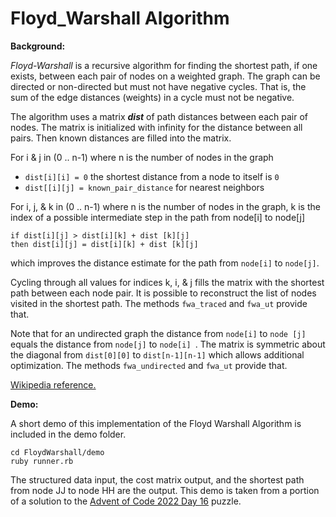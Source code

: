 
# Floyd_Warshall Algorithm

**Background:**

*Floyd-Warshall* is a recursive algorithm for finding the shortest path, if one exists, between each pair of nodes on a weighted graph. The graph can be directed or non-directed but must not have negative cycles. That is, the sum of the edge distances (weights) in a cycle must not be negative.

The algorithm uses a matrix ***dist*** of path distances between each pair of nodes. The matrix is initialized with infinity for the distance between all pairs. Then known distances are filled into the matrix.

For i & j in (0 .. n-1) where n is the number of nodes in the graph

 - `dist[i][i] = 0`  the shortest distance from a node to itself is `0`
 - `dist[[i][j] = known_pair_distance` for nearest neighbors

For i, j, & k in (0 .. n-1) where n is the number of nodes in the graph,
k is the index of a possible intermediate step in the path from node[i] to node[j]

    if dist[i][j] > dist[i][k] + dist [k][j]
    then dist[i][j] = dist[i][k] + dist [k][j]
which improves the distance estimate for the path from `node[i]` to `node[j]`.

Cycling through all values for indices k, i, & j fills the matrix with the shortest path between each node pair. It is possible to reconstruct the list of nodes visited in the shortest path. The methods `fwa_traced` and `fwa_ut` provide that.

Note that for an undirected graph the distance from `node[i]` to `node [j]` equals the distance from `node[j]` to `node[i] `. The matrix is symmetric about the diagonal from `dist[0][0]` to `dist[n-1][n-1]` which allows additional optimization. The methods `fwa_undirected` and `fwa_ut` provide that.

[Wikipedia reference.](https://en.wikipedia.org/wiki/Floyd%E2%80%93Warshall_algorithm)

**Demo:**

A short demo of this implementation of the Floyd Warshall Algorithm is included in the demo folder.

    cd FloydWarshall/demo
    ruby runner.rb

The structured data input, the cost matrix output, and the shortest path from node JJ to node HH are the output. This demo is taken from a portion of a solution to the [Advent of Code 2022 Day 16](https://adventofcode.com/2022) puzzle.
